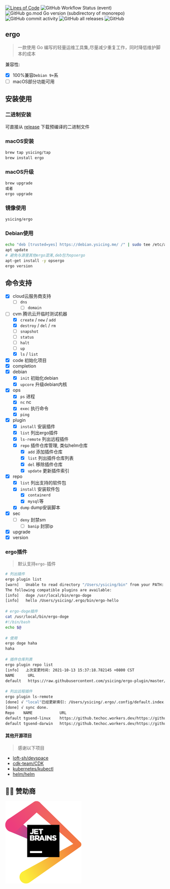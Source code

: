 [![Lines of Code](https://sonarcloud.io/api/project_badges/measure?project=ysicing_ergo&metric=ncloc)](https://sonarcloud.io/dashboard?id=ysicing_ergo)
![GitHub Workflow Status (event)](https://img.shields.io/github/workflow/status/ysicing/ergo/ci?style=flat-square)
![GitHub go.mod Go version (subdirectory of monorepo)](https://img.shields.io/github/go-mod/go-version/ysicing/ergo?filename=go.mod&style=flat-square)
![GitHub commit activity](https://img.shields.io/github/commit-activity/w/ysicing/ergo?style=flat-square)
![GitHub all releases](https://img.shields.io/github/downloads/ysicing/ergo/total?style=flat-square)
![GitHub](https://img.shields.io/github/license/ysicing/ergo?style=flat-square)


## ergo

> 一款使用 Go 编写的轻量运维工具集,尽量减少重复工作，同时降低维护脚本的成本

兼容性:

- [x] 100%兼容`Debian 9+`系
- [ ] macOS部分功能可用

## 安装使用

### 二进制安装

可直接从 [release](https://github.com/ysicing/ergo/releases) 下载预编译的二进制文件

### macOS安装

```bash
brew tap ysicing/tap
brew install ergo
```

### macOS升级

```bash
brew upgrade
或者
ergo upgrade
```

### 镜像使用

```bash
ysicing/ergo
```

### Debian使用

```bash
echo "deb [trusted=yes] https://debian.ysicing.me/ /" | sudo tee /etc/apt/sources.list.d/ergo.list
apt update
# 避免与源里其他ergo混淆,deb包为opsergo
apt-get install -y opsergo
ergo version
```

## 命令支持

- [x] cloud云服务商支持
  - [ ] `dns`
    - [ ] `domain`
- [ ] cvm 腾讯云开临时测试机器
  - [x] `create` / `new` / `add`
  - [x] `destroy` / `del` / `rm`
  - [ ] `snapshot`
  - [ ] `status`
  - [ ] `halt`
  - [ ] `up`
  - [x] `ls` / `list`
- [x] code 初始化项目
- [x] completion
- [x] debian
  - [x] `init` 初始化debian
  - [x] `upcore` 升级debian内核
- [x] ops
  - [x] `ps` 进程
  - [x] `nc` nc
  - [x] `exec` 执行命令
  - [x] `ping`
- [x] plugin
  - [x] `install` 安装插件
  - [x] `list` 列出ergo插件
  - [x] `ls-remote` 列出远程插件
  - [x] `repo` 插件仓库管理, 类似helm仓库
     - [x] `add` 添加插件仓库
     - [x] `list` 列出插件仓库列表
     - [x] `del` 移除插件仓库
     - [x] `update` 更新插件索引
- [x] repo
  - [x] `list` 列出支持的软件包
  - [x] `install` 安装软件包
    - [x] `containerd`
    - [x] `mysql`等
  - [x] `dump` dump安装脚本 
- [x] sec
  - [ ] `deny` 封禁sm
    - [ ] `banip` 封禁ip
- [x] upgrade
- [x] version

### ergo插件

> 默认支持`ergo-`插件

```bash
# 列出插件
ergo plugin list
[warn]   Unable to read directory "/Users/ysicing/bin" from your PATH: open /Users/ysicing/bin: no such file or directory. Skipping...
The following compatible plugins are available:
[info]   doge /usr/local/bin/ergo-doge
[info]   hello /Users/ysicing/.ergo/bin/ergo-hello

# ergo-doge插件
cat /usr/local/bin/ergo-doge                                   
#!/bin/bash
echo $@

# 使用
ergo doge haha  
haha

# 插件仓库列表
ergo plugin repo list
[info]   上次变更时间: 2021-10-13 15:37:18.782145 +0800 CST
NAME      URL                                                           
default   https://raw.githubusercontent.com/ysicing/ergo-plugin/master/default.yaml

# 列出远程插件
ergo plugin ls-remote 
[done] √ "local"已经更新索引: /Users/ysicing/.ergo/.config/default.index.yaml
[done] √ sync done.
Repo    NAME            URL                                                                                                             Desc                                                    Available
default tgsend-linux    https://github.techoc.workers.dev/https://github.com/mritd/tgsend/releases/download/v1.0.1/tgsend_linux_amd64   一个 Telegram 推送的小工具，用于调用 Bot API 发送告警等 false    
default tgsend-darwin   https://github.techoc.workers.dev/https://github.com/mritd/tgsend/releases/download/v1.0.1/tgsend_darwin_amd64  一个 Telegram 推送的小工具，用于调用 Bot API 发送告警等 true   
```

#### 其他开源项目

> 感谢以下项目

- [loft-sh/devspace](https://github.com/loft-sh/devspace)
- [cdk-team/CDK](https://github.com/cdk-team/CDK)
- [kubernetes/kubectl](https://github.com/kubernetes/kubernetes)
- [helm/helm](https://github.com/helm/helm)

## 🎉🎉 赞助商

[![jetbrains](docs/jetbrains.svg)](https://www.jetbrains.com/?from=ergo)
